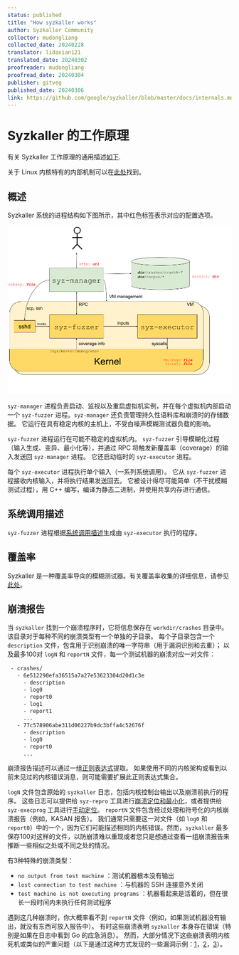 ```yaml
---
status: published
title: "How syzkaller works"
author: Syzkaller Community
collector: mudongliang
collected_date: 20240228
translator: lidaxian121
translated_date: 20240302
proofreader: mudongliang
proofread_date: 20240304
publisher: gitveg
published_date: 20240306
link: https://github.com/google/syzkaller/blob/master/docs/internals.md
---
```


# Syzkaller 的工作原理

有关 Syzkaller 工作原理的通用描述[如下](internals.md#概述).

关于 Linux 内核特有的内部机制可以在[此处](linux/internals.md)找到。

## 概述

Syzkaller 系统的进程结构如下图所示，其中红色标签表示对应的配置选项。

![Process structure for syzkaller](process_structure.png?raw=true)

`syz-manager` 进程负责启动、监视以及重启虚拟机实例，并在每个虚拟机内部启动一个 `syz-fuzzer` 进程。`syz-manager` 还负责管理持久性语料库和崩溃时的存储数据。
它运行在具有稳定内核的主机上，不受白噪声模糊测试器负载的影响。

`syz-fuzzer` 进程运行在可能不稳定的虚拟机内。
`syz-fuzzer` 引导模糊化过程（输入生成、变异、最小化等），并通过 RPC 将触发新覆盖率（coverage）的输入发送回 `syz-manager` 进程。
它还启动临时的 `syz-executor` 进程。

每个 `syz-executor` 进程执行单个输入（一系列系统调用）。
它从 `syz-fuzzer` 进程接收内核输入，并将执行结果发送回去。
它被设计得尽可能简单（不干扰模糊测试过程），用 C++ 编写，编译为静态二进制，并使用共享内存进行通信。

## 系统调用描述

`syz-fuzzer` 进程根据[系统调用描述](syscall_descriptions.md)生成由 `syz-executor` 执行的程序。

## 覆盖率

Syzkaller 是一种覆盖率导向的模糊测试器。有关覆盖率收集的详细信息，请参见[此处](coverage.md)。

## 崩溃报告

当 `syzkaller` 找到一个崩溃程序时，它将信息保存在 `workdir/crashes` 目录中。
该目录对于每种不同的崩溃类型有一个单独的子目录。
每个子目录包含一个 `description` 文件，包含用于识别崩溃的唯一字符串（用于漏洞识别和去重）；
以及最多100对 `logN` 和 `reportN` 文件，每一个测试机器的崩溃对应一对文件：
```
 - crashes/
   - 6e512290efa36515a7a27e53623304d20d1c3e
     - description
     - log0
     - report0
     - log1
     - report1
     ...
   - 77c578906abe311d06227b9dc3bffa4c52676f
     - description
     - log0
     - report0
     ...
```

崩溃报告描述可以通过一组[正则表达式](/pkg/report/)提取。
如果使用不同的内核架构或看到以前未见过的内核错误消息，则可能需要扩展此正则表达式集合。

`logN` 文件包含原始的 `syzkaller` 日志，包括内核控制台输出以及崩溃前执行的程序。
这些日志可以提供给 `syz-repro` 工具进行[崩溃定位和最小化](reproducing_crashes.md)，或者提供给 `syz-execprog` 工具进行[手动定位](executing_syzkaller_programs.md)。
`reportN` 文件包含经过处理和符号化的内核崩溃报告（例如，KASAN 报告）。
我们通常只需要这一对文件（如 `log0` 和 `report0`）中的一个，因为它们可能描述相同的内核错误。然而，`syzkaller` 最多保存100对这样的文件，以防崩溃难以重现或者您只是想通过查看一组崩溃报告来推断一些相似之处或不同之处的情况。

有3种特殊的崩溃类型：
- `no output from test machine` ：测试机器根本没有输出
- `lost connection to test machine` ：与机器的 SSH 连接意外关闭
- `test machine is not executing programs` ：机器看起来是活着的，但在很长一段时间内未执行任何测试程序

遇到这几种崩溃时，你大概率看不到 `reportN` 文件（例如，如果测试机器没有输出，就没有东西可放入报告中）。
有时这些崩溃表明 `syzkaller` 本身存在错误（特别是如果在日志中看到 Go 的应急消息）。
然而，大部分情况下这些崩溃表明内核死机或类似的严重问题（以下是通过这种方式发现的一些漏洞示例：[1](https://groups.google.com/d/msg/syzkaller/zfuHHRXL7Zg/Tc5rK8bdCAAJ)，[2](https://groups.google.com/d/msg/syzkaller/kY_ml6TCm9A/wDd5fYFXBQAJ)，[3](https://groups.google.com/d/msg/syzkaller/OM7CXieBCoY/etzvFPX3AQAJ)）。

